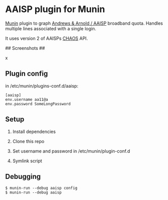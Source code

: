 # AAISP plugin for Munin #

[Munin](http://munin-monitoring.org/) plugin to graph [Andrews & Arnold / AAISP](http://aa.net.uk) broadband quota. Handles multiple lines associated with a single login.

It uses version 2 of AAISPs [CHAOS](https://support.aa.net.uk/CHAOS) API.

## Screenshots ##

x

## Plugin config ##

in /etc/munin/plugins-conf.d/aaisp:

```
[aaisp]
env.username aa11@a
env.password SomeLongPassword
```

## Setup ##

1. Install dependencies

2. Clone this repo

3. Set username and password in /etc/munin/plugin-conf.d

4. Symlink script

## Debugging ##

```
$ munin-run --debug aaisp config
$ munin-run --debug aaisp
```
